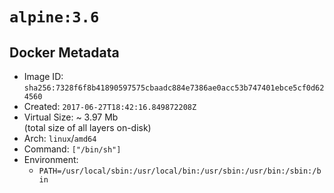 # `alpine:3.6`

## Docker Metadata

- Image ID: `sha256:7328f6f8b41890597575cbaadc884e7386ae0acc53b747401ebce5cf0d624560`
- Created: `2017-06-27T18:42:16.849872208Z`
- Virtual Size: ~ 3.97 Mb  
  (total size of all layers on-disk)
- Arch: `linux`/`amd64`
- Command: `["/bin/sh"]`
- Environment:
  - `PATH=/usr/local/sbin:/usr/local/bin:/usr/sbin:/usr/bin:/sbin:/bin`
